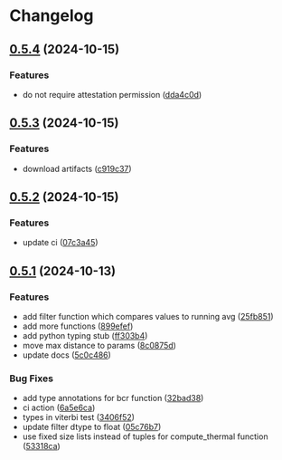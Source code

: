 # Changelog

## [0.5.4](https://github.com/weglide/flower_crane/compare/flower_crane-v0.5.3...flower_crane-v0.5.4) (2024-10-15)


### Features

* do not require attestation permission ([dda4c0d](https://github.com/weglide/flower_crane/commit/dda4c0d586d97f5417ac1e1ee59b297bde2d0968))

## [0.5.3](https://github.com/weglide/flower_crane/compare/flower_crane-v0.5.2...flower_crane-v0.5.3) (2024-10-15)


### Features

* download artifacts ([c919c37](https://github.com/weglide/flower_crane/commit/c919c37e61164de1de142793c6adcd797c3c1899))

## [0.5.2](https://github.com/weglide/flower_crane/compare/flower_crane-v0.5.1...flower_crane-v0.5.2) (2024-10-15)


### Features

* update ci ([07c3a45](https://github.com/weglide/flower_crane/commit/07c3a45a4e96720d91c1228d8b6dc78cf25c64a7))

## [0.5.1](https://github.com/weglide/flower_crane/compare/flower_crane-v0.5.0...flower_crane-v0.5.1) (2024-10-13)


### Features

* add filter function which compares values to running avg ([25fb851](https://github.com/weglide/flower_crane/commit/25fb8513d44bfb283cefdd42b33cbebf846e2e14))
* add more functions ([899efef](https://github.com/weglide/flower_crane/commit/899efefd8815e9bf4d242b8ba00695e757e5e000))
* add python typing stub ([ff303b4](https://github.com/weglide/flower_crane/commit/ff303b46d53daee3202e8c049560832eb556228c))
* move max distance to params ([8c0875d](https://github.com/weglide/flower_crane/commit/8c0875d777f0c39bb7a868be957304b2701b872c))
* update docs ([5c0c486](https://github.com/weglide/flower_crane/commit/5c0c486fe6ca07099787bc247c2e54a65163e1bf))


### Bug Fixes

* add type annotations for bcr function ([32bad38](https://github.com/weglide/flower_crane/commit/32bad38b6da2cf197b7265f9677ca87ac64d43d3))
* ci action ([6a5e6ca](https://github.com/weglide/flower_crane/commit/6a5e6ca5cb6d1fd552c4b815b9caeb149388170e))
* types in viterbi test ([3406f52](https://github.com/weglide/flower_crane/commit/3406f52a30b6306bb3f5fd3edd416c8e75ff7f95))
* update filter dtype to float ([05c76b7](https://github.com/weglide/flower_crane/commit/05c76b7a1baf38f53e70818394684d2c8c573395))
* use fixed size lists instead of tuples for compute_thermal function ([53318ca](https://github.com/weglide/flower_crane/commit/53318ca7ab97c2b70d40ac5e622173b8eb5f8c3e))
